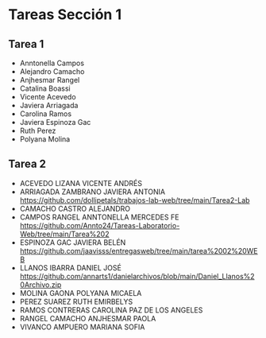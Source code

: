 # Tareas Sección 1

## Tarea 1
* Anntonella Campos
* Alejandro Camacho
* Anjhesmar Rangel
* Catalina Boassi
* Vicente Acevedo
* Javiera Arriagada
* Carolina Ramos
* Javiera Espinoza Gac
* Ruth Perez
* Polyana Molina

## Tarea 2
* ACEVEDO LIZANA VICENTE ANDRÉS
* ARRIAGADA ZAMBRANO JAVIERA ANTONIA https://github.com/dollipetals/trabajos-lab-web/tree/main/Tarea2-Lab
* CAMACHO CASTRO ALEJANDRO
* CAMPOS RANGEL ANNTONELLA MERCEDES FE https://github.com/Annto24/Tareas-Laboratorio-Web/tree/main/Tarea%202 
* ESPINOZA GAC JAVIERA BELÉN https://github.com/jaavisss/entregasweb/tree/main/tarea%2002%20WEB
* LLANOS IBARRA DANIEL JOSÉ https://github.com/annarts1/danielarchivos/blob/main/Daniel_Llanos%20Archivo.zip
* MOLINA GAONA POLYANA MICAELA
* PEREZ SUAREZ RUTH EMIRBELYS
* RAMOS CONTRERAS CAROLINA PAZ DE LOS ANGELES
* RANGEL CAMACHO ANJHESMAR PAOLA
* VIVANCO AMPUERO MARIANA SOFIA
